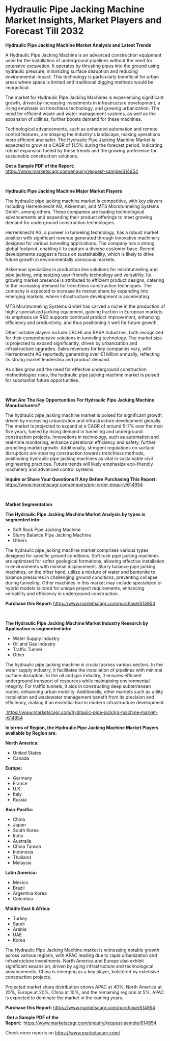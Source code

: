 <p><h1>Hydraulic Pipe Jacking Machine Market Insights, Market Players and Forecast Till 2032</h1></p><p><strong>Hydraulic Pipe Jacking Machine Market Analysis and Latest Trends</strong></p>
<p><p>A Hydraulic Pipe Jacking Machine is an advanced construction equipment used for the installation of underground pipelines without the need for extensive excavation. It operates by thrusting pipes into the ground using hydraulic pressure, minimizing surface disruption and reducing environmental impact. This technology is particularly beneficial for urban areas where space is limited and traditional digging methods would be impractical.</p><p>The market for Hydraulic Pipe Jacking Machines is experiencing significant growth, driven by increasing investments in infrastructure development, a rising emphasis on trenchless technology, and growing urbanization. The need for efficient waste and water management systems, as well as the expansion of utilities, further boosts demand for these machines. </p><p>Technological advancements, such as enhanced automation and remote control features, are shaping the industry's landscape, making operations more efficient and safer. The Hydraulic Pipe Jacking Machine Market is expected to grow at a CAGR of 11.5% during the forecast period, indicating robust expansion fueled by these trends and the growing preference for sustainable construction solutions.</p></p>
<p><strong>Get a Sample PDF of the Report:&nbsp;</strong> <a href="https://www.marketscagr.com/enquiry/request-sample/614954?utm_campaign=3344&utm_medium=2&utm_source=Github&utm_content=ia&utm_term=24032025&utm_id=hydraulic-pipe-jacking-machine">https://www.marketscagr.com/enquiry/request-sample/614954</a></p>
<p>&nbsp;</p>
<p><strong>Hydraulic Pipe Jacking Machine Major Market Players</strong></p>
<p><p>The hydraulic pipe jacking machine market is competitive, with key players including Herrenknecht AG, Akkerman, and MTS Microtunneling Systems GmbH, among others. These companies are leading technological advancements and expanding their product offerings to meet growing demand for underground construction technologies.</p><p>Herrenknecht AG, a pioneer in tunneling technology, has a robust market position with significant revenue generated through innovative machinery designed for various tunneling applications. The company has a strong global footprint, enabling it to capture a diverse customer base. Recent developments suggest a focus on sustainability, which is likely to drive future growth in environmentally conscious markets.</p><p>Akkerman specializes in production line solutions for microtunneling and pipe jacking, emphasizing user-friendly technology and versatility. Its growing market presence is attributed to efficient product designs, catering to the increasing demand for trenchless construction techniques. The company is expected to increase its market share by expanding into emerging markets, where infrastructure development is accelerating.</p><p>MTS Microtunneling Systems GmbH has carved a niche in the production of highly specialized jacking equipment, gaining traction in European markets. Its emphasis on R&D supports continual product improvement, enhancing efficiency and productivity, and thus positioning it well for future growth.</p><p>Other notable players include CRCHI and RASA Industries, both recognized for their comprehensive solutions in tunneling technology. The market size is projected to expand significantly, driven by urbanization and infrastructure upgrades. Sales revenues for key companies vary, with Herrenknecht AG reportedly generating over €1 billion annually, reflecting its strong market leadership and product demand.</p><p>As cities grow and the need for effective underground construction methodologies rises, the hydraulic pipe jacking machine market is poised for substantial future opportunities.</p></p>
<p>&nbsp;</p>
<p><strong>What Are The Key Opportunities For Hydraulic Pipe Jacking Machine Manufacturers?</strong></p>
<p><p>The hydraulic pipe jacking machine market is poised for significant growth, driven by increasing urbanization and infrastructure development globally. The market is projected to expand at a CAGR of around 5-7% over the next five years, fueled by rising demand in tunneling and underground construction projects. Innovations in technology, such as automation and real-time monitoring, enhance operational efficiency and safety, further propelling market growth. Additionally, stringent regulations on surface disruptions are steering construction towards trenchless methods, positioning hydraulic pipe jacking machines as vital in sustainable civil engineering practices. Future trends will likely emphasize eco-friendly machinery and advanced control systems.</p></p>
<p><strong>Inquire or Share Your Questions If Any Before Purchasing This Report:</strong> <a href="https://www.marketscagr.com/enquiry/pre-order-enquiry/614954?utm_campaign=3344&utm_medium=2&utm_source=Github&utm_content=ia&utm_term=24032025&utm_id=hydraulic-pipe-jacking-machine">https://www.marketscagr.com/enquiry/pre-order-enquiry/614954</a></p>
<p>&nbsp;</p>
<p><strong>Market Segmentation</strong></p>
<p><strong>The Hydraulic Pipe Jacking Machine Market Analysis by types is segmented into:</strong></p>
<p><ul><li>Soft Rock Pipe Jacking Machine</li><li>Slurry Balance Pipe Jacking Machine</li><li>Others</li></ul></p>
<p><p>The hydraulic pipe jacking machine market comprises various types designed for specific ground conditions. Soft rock pipe jacking machines are optimized for softer geological formations, allowing effective installation in environments with minimal displacement. Slurry balance pipe jacking machines, on the other hand, utilize a mixture of water and bentonite to balance pressures in challenging ground conditions, preventing collapse during tunneling. Other machines in this market may include specialized or hybrid models tailored for unique project requirements, enhancing versatility and efficiency in underground construction.</p></p>
<p><strong>Purchase this Report:&nbsp;</strong><a href="https://www.marketscagr.com/purchase/614954?utm_campaign=3344&utm_medium=2&utm_source=Github&utm_content=ia&utm_term=24032025&utm_id=hydraulic-pipe-jacking-machine">https://www.marketscagr.com/purchase/614954</a></p>
<p>&nbsp;</p>
<p><strong>The Hydraulic Pipe Jacking Machine Market Industry Research by Application is segmented into:</strong></p>
<p><ul><li>Water Supply Industry</li><li>Oil and Gas Industry</li><li>Traffic Tunnel</li><li>Other</li></ul></p>
<p><p>The hydraulic pipe jacking machine is crucial across various sectors. In the water supply industry, it facilitates the installation of pipelines with minimal surface disruption. In the oil and gas industry, it ensures efficient underground transport of resources while maintaining environmental integrity. For traffic tunnels, it aids in constructing deep subterranean routes, enhancing urban mobility. Additionally, other markets such as utility installation and wastewater management benefit from its precision and efficiency, making it an essential tool in modern infrastructure development.</p></p>
<p><a href="https://www.marketscagr.com/hydraulic-pipe-jacking-machine-market-r614954?utm_campaign=3344&utm_medium=2&utm_source=Github&utm_content=ia&utm_term=24032025&utm_id=hydraulic-pipe-jacking-machine">&nbsp;https://www.marketscagr.com/hydraulic-pipe-jacking-machine-market-r614954</a></p>
<p><strong>In terms of Region, the Hydraulic Pipe Jacking Machine Market Players available by Region are:</strong></p>
<p>
    <p> <strong> North America: </strong>
        <ul>
            <li>United States</li>
            <li>Canada</li>
        </ul>
        </p> 
    <p> <strong> Europe: </strong>
        <ul>
            <li>Germany</li>
            <li>France</li>
            <li>U.K.</li>
            <li>Italy</li>
            <li>Russia</li>
        </ul>
        </p> 
    <p> <strong> Asia-Pacific: </strong>
        <ul>
            <li>China</li>
            <li>Japan</li>
            <li>South Korea</li>
            <li>India</li>
            <li>Australia</li>
            <li>China Taiwan</li>
            <li>Indonesia</li>
            <li>Thailand</li>
            <li>Malaysia</li>
        </ul>
        </p> 
    <p> <strong> Latin America: </strong>
        <ul>
            <li>Mexico</li>
            <li>Brazil</li>
            <li>Argentina Korea</li>
            <li>Colombia</li>
        </ul>
        </p> 
    <p> <strong> Middle East & Africa: </strong>
        <ul>
            <li>Turkey</li>
            <li>Saudi</li>
            <li>Arabia</li>
            <li>UAE</li>
            <li>Korea</li>
        </ul>
    </p>
    </p>
<p><p>The Hydraulic Pipe Jacking Machine market is witnessing notable growth across various regions, with APAC leading due to rapid urbanization and infrastructure investments. North America and Europe also exhibit significant expansion, driven by aging infrastructure and technological advancements. China is emerging as a key player, bolstered by extensive construction projects. </p><p>Projected market share distribution shows APAC at 40%, North America at 25%, Europe at 20%, China at 10%, and the remaining regions at 5%. APAC is expected to dominate the market in the coming years.</p></p>
<p><strong>Purchase this Report: </strong><a href="https://www.marketscagr.com/purchase/614954?utm_campaign=3344&utm_medium=2&utm_source=Github&utm_content=ia&utm_term=24032025&utm_id=hydraulic-pipe-jacking-machine">https://www.marketscagr.com/purchase/614954</a></p>
<p>&nbsp;<strong>Get a Sample PDF of the Report:&nbsp;&nbsp;</strong><a href="https://www.marketscagr.com/enquiry/request-sample/614954?utm_campaign=3344&utm_medium=2&utm_source=Github&utm_content=ia&utm_term=24032025&utm_id=hydraulic-pipe-jacking-machine">https://www.marketscagr.com/enquiry/request-sample/614954</a></p>
<p><strong></strong></p>
<p>Check more reports on <a href="https://www.marketscagr.com/?utm_campaign=3344&utm_medium=2&utm_source=Github&utm_content=ia&utm_term=24032025&utm_id=hydraulic-pipe-jacking-machine">https://www.marketscagr.com/</a></p>